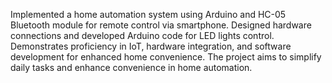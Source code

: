 Implemented a home automation system using Arduino and HC-05 Bluetooth module for remote control via smartphone. 
Designed hardware connections and developed Arduino code for LED lights control. 
Demonstrates proficiency in IoT, hardware integration, and software development for enhanced home convenience.
The project aims to simplify daily tasks and enhance convenience in home automation.
